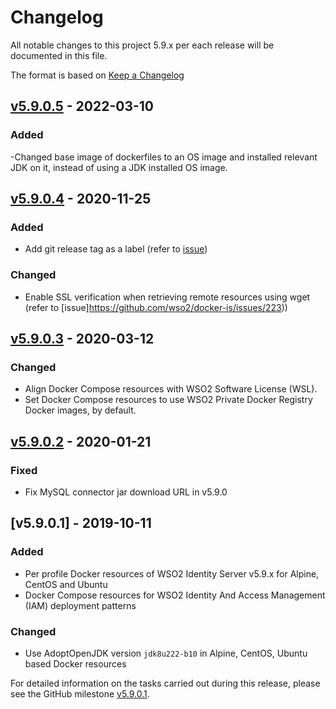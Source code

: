 # Changelog
All notable changes to this project 5.9.x per each release will be documented in this file.

The format is based on [Keep a Changelog](https://keepachangelog.com/en/1.0.0/)

## [v5.9.0.5] - 2022-03-10

### Added
-Changed base image of dockerfiles to an OS image and installed relevant JDK on it, instead of using a JDK installed OS image.

## [v5.9.0.4] - 2020-11-25

### Added
- Add git release tag as a label (refer to [issue](https://github.com/wso2/docker-is/issues/224))

### Changed
- Enable SSL verification when retrieving remote resources using wget (refer to [issue]https://github.com/wso2/docker-is/issues/223))

## [v5.9.0.3] - 2020-03-12

### Changed
- Align Docker Compose resources with WSO2 Software License (WSL).
- Set Docker Compose resources to use WSO2 Private Docker Registry Docker images, by default.

## [v5.9.0.2] - 2020-01-21

### Fixed
- Fix MySQL connector jar download URL in v5.9.0 

## [v5.9.0.1] - 2019-10-11

### Added
- Per profile Docker resources of WSO2 Identity Server v5.9.x for Alpine, CentOS and Ubuntu
- Docker Compose resources for WSO2 Identity And Access Management (IAM) deployment patterns

### Changed
- Use AdoptOpenJDK version `jdk8u222-b10` in Alpine, CentOS, Ubuntu based Docker resources

For detailed information on the tasks carried out during this release, please see the GitHub milestone
[v5.9.0.1](https://github.com/wso2/docker-is/milestone/8).

[v5.9.0.2]: https://github.com/wso2/docker-is/compare/v5.9.0.1...v5.9.0.2
[v5.9.0.3]: https://github.com/wso2/docker-is/compare/v5.9.0.2...v5.9.0.3
[v5.9.0.4]: https://github.com/wso2/docker-is/compare/v5.9.0.3...v5.9.0.4
[v5.9.0.5]: https://github.com/wso2/docker-is/compare/v5.9.0.4...v5.9.0.5